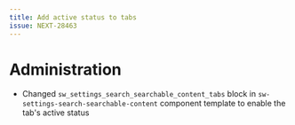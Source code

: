 ```yaml
---
title: Add active status to tabs
issue: NEXT-28463
---
```

# Administration
* Changed `sw_settings_search_searchable_content_tabs` block in `sw-settings-search-searchable-content` component template to enable the tab's active status
